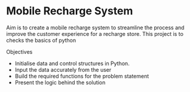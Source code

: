 # Mobile Recharge System
Aim is to create a mobile recharge system to streamline the process and improve the customer experience for a recharge store. This project is to checks the basics of python

Objectives 
* Initialise data and control structures in Python.
* Input the data accurately from the user 
* Build the required functions for the problem statement 
* Present the logic behind the solution
 
